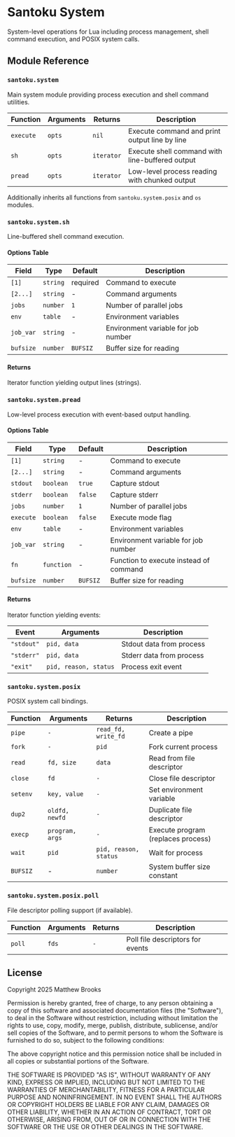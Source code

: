 # Santoku System

System-level operations for Lua including process management, shell command execution, and POSIX system calls.

## Module Reference

### `santoku.system`

Main system module providing process execution and shell command utilities.

| Function | Arguments | Returns | Description |
|----------|-----------|---------|-------------|
| `execute` | `opts` | `nil` | Execute command and print output line by line |
| `sh` | `opts` | `iterator` | Execute shell command with line-buffered output |
| `pread` | `opts` | `iterator` | Low-level process reading with chunked output |

Additionally inherits all functions from `santoku.system.posix` and `os` modules.

### `santoku.system.sh`

Line-buffered shell command execution.

#### Options Table

| Field | Type | Default | Description |
|-------|------|---------|-------------|
| `[1]` | `string` | required | Command to execute |
| `[2...]` | `string` | - | Command arguments |
| `jobs` | `number` | `1` | Number of parallel jobs |
| `env` | `table` | - | Environment variables |
| `job_var` | `string` | - | Environment variable for job number |
| `bufsize` | `number` | `BUFSIZ` | Buffer size for reading |

#### Returns

Iterator function yielding output lines (strings).

### `santoku.system.pread`

Low-level process execution with event-based output handling.

#### Options Table

| Field | Type | Default | Description |
|-------|------|---------|-------------|
| `[1]` | `string` | - | Command to execute |
| `[2...]` | `string` | - | Command arguments |
| `stdout` | `boolean` | `true` | Capture stdout |
| `stderr` | `boolean` | `false` | Capture stderr |
| `jobs` | `number` | `1` | Number of parallel jobs |
| `execute` | `boolean` | `false` | Execute mode flag |
| `env` | `table` | - | Environment variables |
| `job_var` | `string` | - | Environment variable for job number |
| `fn` | `function` | - | Function to execute instead of command |
| `bufsize` | `number` | `BUFSIZ` | Buffer size for reading |

#### Returns

Iterator function yielding events:

| Event | Arguments | Description |
|-------|-----------|-------------|
| `"stdout"` | `pid, data` | Stdout data from process |
| `"stderr"` | `pid, data` | Stderr data from process |
| `"exit"` | `pid, reason, status` | Process exit event |

### `santoku.system.posix`

POSIX system call bindings.

| Function | Arguments | Returns | Description |
|----------|-----------|---------|-------------|
| `pipe` | `-` | `read_fd, write_fd` | Create a pipe |
| `fork` | `-` | `pid` | Fork current process |
| `read` | `fd, size` | `data` | Read from file descriptor |
| `close` | `fd` | `-` | Close file descriptor |
| `setenv` | `key, value` | `-` | Set environment variable |
| `dup2` | `oldfd, newfd` | `-` | Duplicate file descriptor |
| `execp` | `program, args` | `-` | Execute program (replaces process) |
| `wait` | `pid` | `pid, reason, status` | Wait for process |
| `BUFSIZ` | - | `number` | System buffer size constant |

### `santoku.system.posix.poll`

File descriptor polling support (if available).

| Function | Arguments | Returns | Description |
|----------|-----------|---------|-------------|
| `poll` | `fds` | `-` | Poll file descriptors for events |

## License

Copyright 2025 Matthew Brooks

Permission is hereby granted, free of charge, to any person obtaining a copy of
this software and associated documentation files (the "Software"), to deal in
the Software without restriction, including without limitation the rights to
use, copy, modify, merge, publish, distribute, sublicense, and/or sell copies of
the Software, and to permit persons to whom the Software is furnished to do so,
subject to the following conditions:

The above copyright notice and this permission notice shall be included in all
copies or substantial portions of the Software.

THE SOFTWARE IS PROVIDED "AS IS", WITHOUT WARRANTY OF ANY KIND, EXPRESS OR
IMPLIED, INCLUDING BUT NOT LIMITED TO THE WARRANTIES OF MERCHANTABILITY, FITNESS
FOR A PARTICULAR PURPOSE AND NONINFRINGEMENT. IN NO EVENT SHALL THE AUTHORS OR
COPYRIGHT HOLDERS BE LIABLE FOR ANY CLAIM, DAMAGES OR OTHER LIABILITY, WHETHER
IN AN ACTION OF CONTRACT, TORT OR OTHERWISE, ARISING FROM, OUT OF OR IN
CONNECTION WITH THE SOFTWARE OR THE USE OR OTHER DEALINGS IN THE SOFTWARE.